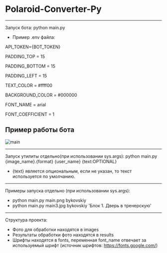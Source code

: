 # Polaroid-Converter-Py

____
Запуск бота: python main.py

* Пример .env файла:

API_TOKEN={BOT_TOKEN}

PADDING_TOP = 15

PADDING_BOTTOM = 15

PADDING_LEFT = 15

TEXT_COLOR = #ffff00

BACKGROUND_COLOR = #000000

FONT_NAME = arial

FONT_COEFFICIENT = 1

## Пример работы бота
![main](https://github.com/ellofae/Polaroid-Converter-Py/blob/main/image_service/images/example_image.PNG?raw=true)


____
Запуск утилиты отдельно(при использовании sys.args): python main.py {image_name}.{format} {user_name} {text:OPTIONAL}
* {text} является опциональным, если не указан, то текст используется по умолчанию.
_____
Примеры запуска отдельно (при использовании sys.args):
* python main.py main.png bykovskiy
* python main.py main3.jpg bykovskiy 'Блок 1. Дверь в тренерскую'

_____
Структура проекта:

* Фото для обработки находятся в images
* Результаты обработки фото находятся в results
* Шрифты находятся в fonts, переменная font_name отвечает за используемый шрифт (источник шрифтов: https://fonts.google.com/)
